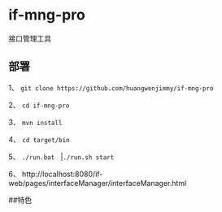 # if-mng-pro
接口管理工具
## 部署

1、 `git clone https://github.com/huangwenjimmy/if-mng-pro`

2、 `cd if-mng-pro`

3、 `mvn install`

4、 `cd target/bin`

5、 `./run.bat`   |`./run.sh start`

6、 http://localhost:8080/if-web/pages/interfaceManager/interfaceManager.html

##特色
